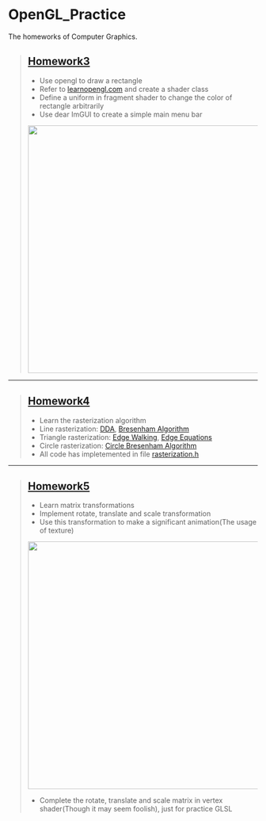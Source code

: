 # OpenGL_Practice
The homeworks of Computer Graphics.
> ## [Homework3](https://github.com/wy54224/OpenGL_Practice/tree/47abb6633b2af1c4d1f2697f5d231b10dd57e2fc)
> - Use opengl to draw a rectangle  
> - Refer to [learnopengl.com](https://learnopengl.com/#!Getting-started/Shaders) and create a shader class  
> - Define a uniform in fragment shader to change the color of rectangle arbitrarily  
> - Use dear ImGUI to create a simple main menu bar  
>   
> <img width="500" src="https://raw.githubusercontent.com/wiki/wy54224/OpenGL_Practice/homework3_1.png"/>  

***

> ## [Homework4](https://github.com/wy54224/OpenGL_Practice/tree/1276e3e9fd454e7018535a8801ddca206b401175)
> - Learn the rasterization algorithm  
> - Line rasterization: [DDA](https://github.com/wy54224/OpenGL_Practice/wiki/Rasterization-Algorithm#DititalDifferentialAnalyzer), [Bresenham Algorithm](https://github.com/wy54224/OpenGL_Practice/wiki/Rasterization-Algorithm#BresenhamAlgorithm)  
> - Triangle rasterization: [Edge Walking](https://github.com/wy54224/OpenGL_Practice/wiki/Rasterization-Algorithm#EdgeWalking), [Edge Equations](https://github.com/wy54224/OpenGL_Practice/wiki/Rasterization-Algorithm#EdgeEquations)  
> - Circle rasterization: [Circle Bresenham Algorithm](https://github.com/wy54224/OpenGL_Practice/wiki/Rasterization-Algorithm#CircleBresenhamAlgorithm)  
> - All code has impletemented in file [rasterization.h](https://github.com/wy54224/OpenGL_Practice/blob/1276e3e9fd454e7018535a8801ddca206b401175/rasterization.h) 

***
> ## [Homework5](https://github.com/wy54224/OpenGL_Practice/tree/0a7c5686bca611f7c5cd7afb983d5ec5dffe4515)
> - Learn matrix transformations
> - Implement rotate, translate and scale transformation
> - Use this transformation to make a significant animation(The usage of texture)
>   
> <img width="500" src="https://raw.githubusercontent.com/wiki/wy54224/OpenGL_Practice/homework5_1.png"/>  
> 
> - Complete the rotate, translate and scale matrix in vertex shader(Though it may seem foolish), just for practice GLSL